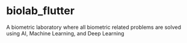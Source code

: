 # biolab_flutter
A biometric laboratory where all biometric related problems are solved using AI, Machine Learning, and Deep Learning
